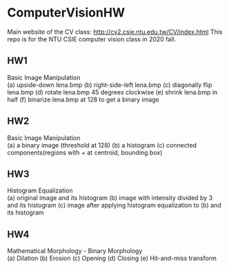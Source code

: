# ComputerVisionHW
Main website of the CV class: http://cv2.csie.ntu.edu.tw/CV/index.html
This repo is for the NTU CSIE computer vision class in 2020 fall.

## HW1
Basic Image Manipulation  
(a) upside-down lena.bmp
(b) right-side-left lena.bmp
(c) diagonally flip lena.bmp
(d) rotate lena.bmp 45 degrees clockwise
(e) shrink lena.bmp in half
(f) binarize lena.bmp at 128 to get a binary image

## HW2
Basic Image Manipulation  
(a) a binary image (threshold at 128)
(b) a histogram
(c) connected components(regions with + at centroid, bounding box)

## HW3
Histogram Equalization  
(a) original image and its histogram
(b) image with intensity divided by 3 and its histogram
(c) image after applying histogram equalization to (b) and its histogram

## HW4
Mathematical Morphology - Binary Morphology  
(a) Dilation
(b) Erosion
(c) Opening
(d) Closing
(e) Hit-and-miss transform
